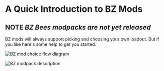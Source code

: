 # A Quick Introduction to BZ Mods

## NOTE _BZ Bees modpacks are not yet released_

BZ mods will always support picking and choosing your own loadout. But if you like here's some help to get you started.

![BZ mod choice flow diagram](https://lucid.app/publicSegments/view/b77ce2f0-1601-4003-ba3a-e12e999b6453/image.png)

![BZ modpack description](https://lucid.app/publicSegments/view/f446214b-6609-48ba-986e-6f9b5db95603/image.png)
